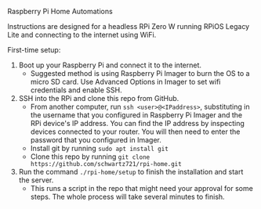 Raspberry Pi Home Automations

Instructions are designed for a headless RPi Zero W running RPiOS Legacy Lite and connecting to the internet using WiFi.

First-time setup:
1. Boot up your Raspberry Pi and connect it to the internet.
    - Suggested method is using Raspberry Pi Imager to burn the OS to a micro SD card. Use Advanced Options in Imager to set wifi credentials and enable SSH.
2. SSH into the RPi and clone this repo from GitHub.
    - From another computer, run `ssh <user>@<IPaddress>`, substituting in the username that you configured in Raspberry Pi Imager and the RPi device's IP address. You can find the IP address by inspecting devices connected to your router. You will then need to enter the password that you configured in Imager.
    - Install git by running `sudo apt install git`
    - Clone this repo by running `git clone https://github.com/schwartz721/rpi-home.git`
3. Run the command `./rpi-home/setup` to finish the installation and start the server.
    - This runs a script in the repo that might need your approval for some steps. The whole process will take several minutes to finish.
